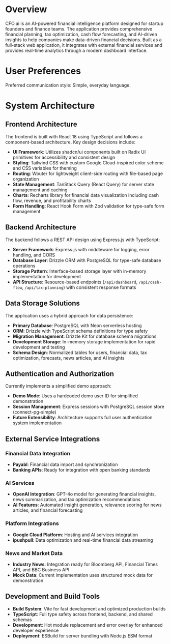 # Overview

CFO.ai is an AI-powered financial intelligence platform designed for startup founders and finance teams. The application provides comprehensive financial planning, tax optimization, cash flow forecasting, and AI-driven insights to help companies make data-driven financial decisions. Built as a full-stack web application, it integrates with external financial services and provides real-time analytics through a modern dashboard interface.

# User Preferences

Preferred communication style: Simple, everyday language.

# System Architecture

## Frontend Architecture
The frontend is built with React 18 using TypeScript and follows a component-based architecture. Key design decisions include:

- **UI Framework**: Utilizes shadcn/ui components built on Radix UI primitives for accessibility and consistent design
- **Styling**: Tailwind CSS with custom Google Cloud-inspired color scheme and CSS variables for theming
- **Routing**: Wouter for lightweight client-side routing with file-based page organization
- **State Management**: TanStack Query (React Query) for server state management and caching
- **Charts**: Recharts library for financial data visualization including cash flow, revenue, and profitability charts
- **Form Handling**: React Hook Form with Zod validation for type-safe form management

## Backend Architecture
The backend follows a REST API design using Express.js with TypeScript:

- **Server Framework**: Express.js with middleware for logging, error handling, and CORS
- **Database Layer**: Drizzle ORM with PostgreSQL for type-safe database operations
- **Storage Pattern**: Interface-based storage layer with in-memory implementation for development
- **API Structure**: Resource-based endpoints (`/api/dashboard`, `/api/cash-flow`, `/api/tax-planning`) with consistent response formats

## Data Storage Solutions
The application uses a hybrid approach for data persistence:

- **Primary Database**: PostgreSQL with Neon serverless hosting
- **ORM**: Drizzle with TypeScript schema definitions for type safety
- **Migration Management**: Drizzle Kit for database schema migrations
- **Development Storage**: In-memory storage implementation for rapid development and testing
- **Schema Design**: Normalized tables for users, financial data, tax optimization, forecasts, news articles, and AI insights

## Authentication and Authorization
Currently implements a simplified demo approach:

- **Demo Mode**: Uses a hardcoded demo user ID for simplified demonstration
- **Session Management**: Express sessions with PostgreSQL session store (connect-pg-simple)
- **Future Extensibility**: Architecture supports full user authentication system implementation

## External Service Integrations

### Financial Data Integration
- **Payabl**: Financial data import and synchronization
- **Banking APIs**: Ready for integration with open banking standards

### AI Services
- **OpenAI Integration**: GPT-4o model for generating financial insights, news summarization, and tax optimization recommendations
- **AI Features**: Automated insight generation, relevance scoring for news articles, and financial forecasting

### Platform Integrations
- **Google Cloud Platform**: Hosting and AI services integration
- **ipushpull**: Data optimization and real-time financial data streaming

### News and Market Data
- **Industry News**: Integration ready for Bloomberg API, Financial Times API, and BBC Business API
- **Mock Data**: Current implementation uses structured mock data for demonstration

## Development and Build Tools
- **Build System**: Vite for fast development and optimized production builds
- **TypeScript**: Full type safety across frontend, backend, and shared schemas
- **Development**: Hot module replacement and error overlay for enhanced developer experience
- **Deployment**: ESBuild for server bundling with Node.js ESM format